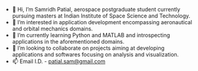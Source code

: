 - 👋 Hi, I’m Samridh Patial, aerospace postgraduate student currently pursuing masters at Indian Institute of Space Science and Technology.
- 👀 I’m interested in application development encompassing aeronautical and orbital mechanics domains.
- 🌱 I’m currently learning Python and MATLAB and introspecting applications in the aforementioned domains.
- 💞️ I’m looking to collaborate on projects aiming at developing applications and softwares focusing on analysis and visualization.
- 📫 Email I.D. - patial.sam@gmail.com

<!---
Samridh3335/Samridh3335 is a ✨ special ✨ repository because its `README.md` (this file) appears on your GitHub profile.
You can click the Preview link to take a look at your changes.
--->
